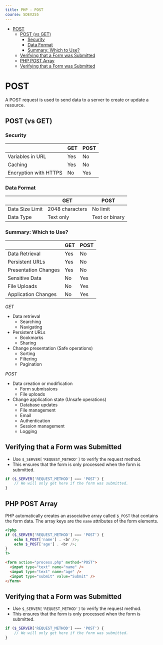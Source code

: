 ```yaml
---
title: PHP - POST
course: SDEV255
---
```


- [POST](#post)
  - [POST (vs GET)](#post-vs-get)
    - [Security](#security)
    - [Data Format](#data-format)
    - [Summary: Which to Use?](#summary-which-to-use)
  - [Verifying that a Form was Submitted](#verifying-that-a-form-was-submitted)
  - [PHP POST Array](#php-post-array)
  - [Verifying that a Form was Submitted](#verifying-that-a-form-was-submitted-1)

# POST

A POST request is used to send data to a server to create or update a resource.

## POST (vs GET)

### Security

|                       | GET | POST |
| --------------------- | --- | ---- |
| Variables in URL      | Yes | No   |
| Caching               | Yes | No   |
| Encryption with HTTPS | No  | Yes  |

### Data Format

|                 | GET             | POST           |
| --------------- | --------------- | -------------- |
| Data Size Limit | 2048 characters | No limit       |
| Data Type       | Text only       | Text or binary |

### Summary: Which to Use?

|                      | GET | POST |
| -------------------- | --- | ---- |
| Data Retrieval       | Yes | No   |
| Persistent URLs      | Yes | No   |
| Presentation Changes | Yes | No   |
| Sensitive Data       | No  | Yes  |
| File Uploads         | No  | Yes  |
| Application Changes  | No  | Yes  |

_GET_

- Data retrieval
  - Searching
  - Navigating
- Persistent URLs
  - Bookmarks
  - Sharing
- Change presentation (Safe operations)
  - Sorting
  - Filtering
  - Pagination

_POST_

- Data creation or modification
  - Form submissions
  - File uploads
- Change application state (Unsafe operations)
  - Database updates
  - File management
  - Email
  - Authentication
  - Session management
  - Logging

## Verifying that a Form was Submitted

- Use `$_SERVER['REQUEST_METHOD']` to verify the request method.
- This ensures that the form is only processed when the form is submitted.

```php
if ($_SERVER['REQUEST_METHOD'] === 'POST') {
    // We will only get here if the form was submitted.
}
```

## PHP POST Array

PHP automatically creates an associative array called `$_POST` that contains the form data. The array keys are the `name` attributes of the form elements.

```php
<?php
if ($_SERVER['REQUEST_METHOD'] === 'POST') {
    echo $_POST['name'] . <br />;
    echo $_POST['age'] . <br />;
}
?>
```

```html
<form action="process.php" method="POST">
  <input type="text" name="name" />
  <input type="text" name="age" />
  <input type="submit" value="Submit" />
</form>
```

## Verifying that a Form was Submitted

- Use `$_SERVER['REQUEST_METHOD']` to verify the request method.
- This ensures that the form is only processed when the form is submitted.

```php
if ($_SERVER['REQUEST_METHOD'] === 'POST') {
    // We will only get here if the form was submitted.
}
```
